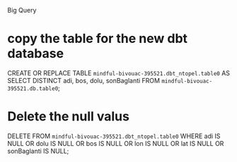 Big Query

# copy the table for the new dbt database 
CREATE OR REPLACE TABLE `mindful-bivouac-395521.dbt_ntopel.table0` AS
SELECT DISTINCT
  adi,
  bos,
  dolu,
  sonBaglanti
FROM `mindful-bivouac-395521.db.table0`;

# Delete the null valus
DELETE FROM `mindful-bivouac-395521.dbt_ntopel.table0`
WHERE adi IS NULL
   OR dolu IS NULL
   OR bos IS NULL
   OR lon IS NULL
   OR lat IS NULL
   OR sonBaglanti IS NULL;
